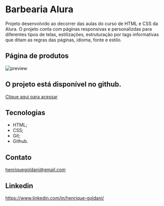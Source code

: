 # Barbearia Alura

Projeto desenvolvido ao decorrer das aulas do curso de HTML e CSS da Alura. O projeto conta com páginas responsivas e personalizdas para  diferentes tipos de telas, estilizações, estruturação por tags informativas que ditam as regras das páginas, idioma, fonte e estilo.

## Página de produtos
![preview]()

## O projeto está disponível no github.

[Clique aqui para acessar](https://henriquegoldani.github.io/AluraBook/)


## Tecnologias

- HTML;
- CSS;
- Git;
- Github.

## Contato

henriquegoldani@gmail.com

## Linkedin 

https://www.linkedin.com/in/henrique-goldani/